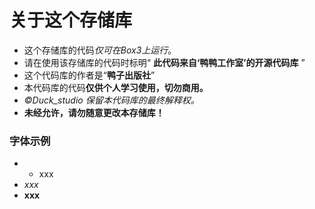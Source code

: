 # 关于这个存储库
  * 这个存储库的代码*仅可在Box3上运行*。
  * 请在使用该存储库的代码时标明“ **此代码来自‘鸭鸭工作室’的开源代码库** ”
  * 这个代码库的作者是“**鸭子出版社**”
  * 本代码库的代码**仅供个人学习使用，切勿商用。**
  * *©Duck_studio 保留本代码库的最终解释权。*
  * **未经允许，请勿随意更改本存储库！**
### 字体示例
  * * xxx
  * *xxx*
  * **xxx**
